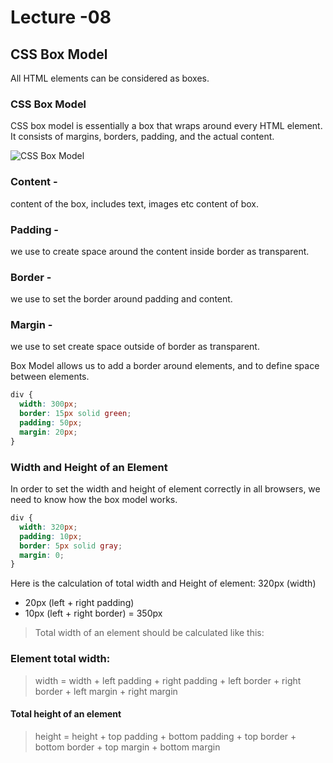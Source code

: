 # Lecture -08

## CSS Box Model

All HTML elements can be considered as boxes.

### CSS Box Model

CSS box model is essentially a box that wraps around every HTML element. 
It consists of margins, borders, padding, and the actual content. 

![CSS Box Model](https://developer.mozilla.org/en-US/docs/Learn/CSS/Building_blocks/The_box_model/box-model-devtools.png "CSS Box Model Picture by MDN")



### Content - 
content of the box, includes text, images etc content of box.
### Padding - 
we use to create space around the content inside border as transparent. 
### Border -  
we use to set the border around padding and content.
### Margin - 
we use to set create space outside of border as transparent.

Box Model allows us to add a border around elements, and to define space between elements. 

```css
div {
  width: 300px;
  border: 15px solid green;
  padding: 50px;
  margin: 20px;
}
```

### Width and Height of an Element
In order to set the width and height of element correctly in all browsers, we need to know how the box model works.


```css
div {
  width: 320px;
  padding: 10px;
  border: 5px solid gray;
  margin: 0;
}
```
Here is the calculation of total width and Height of element:
320px (width)
+ 20px (left + right padding)
+ 10px (left + right border)
= 350px

>Total width of an element should be calculated like this:

### Element total width:

> width = width + left padding + right padding + left border + right border + left margin + right margin

#### Total height of an element

>height = height + top padding + bottom padding + top border + bottom border + top margin + bottom margin